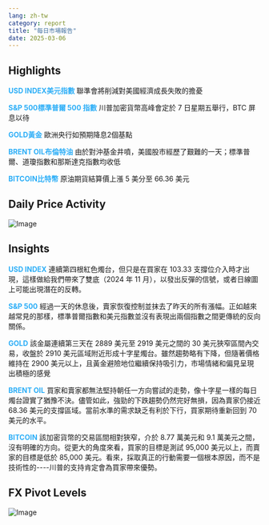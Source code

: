```yaml
---
lang: zh-tw
category: report
title: "每日市場報告"
date: 2025-03-06
---
```



<h2>Highlights</h2>
<strong style="color: #2caef7;">USD INDEX美元指數</strong> 聯準會將削減對美國經濟成長失敗的擔憂

<strong style="color: #2caef7;">S&P 500標準普爾 500 指數</strong> 川普加密貨幣高峰會定於 7 日星期五舉行，BTC 屏息以待

<strong style="color: #2caef7;">GOLD黃金</strong> 歐洲央行如預期降息2個基點

<strong style="color: #2caef7;">BRENT OIL布倫特油</strong> 由於對沖基金井噴，美國股市經歷了艱難的一天；標準普爾、道瓊指數和那斯達克指數均收低

<strong style="color: #2caef7;">BITCOIN比特幣</strong> 原油期貨結算價上漲 5 美分至 66.36 美元



<h2>Daily Price Activity</h2>
<img src="https://markleighedu.github.io/img/Mar-2025/06-Mar-2025/price.jpg" alt="Image"/>

<h2>Insights</h2>
<strong style="color: #2caef7;">USD INDEX</strong> 連續第四根紅色燭台，但只是在買家在 103.33 支撐位介入時才出現，這樣做給我們帶來了雙底（2024 年 11 月），以發出反彈的信號，或者日線圖上可能出現潛在的反轉。

<strong style="color: #2caef7;">S&P 500</strong> 經過一天的休息後，賣家恢復控制並抹去了昨天的所有漲幅。正如越來越常見的那樣，標準普爾指數和美元指數並沒有表現出兩個指數之間更傳統的反向關係。

<strong style="color: #2caef7;">GOLD</strong> 該金屬連續第三天在 2889 美元至 2919 美元之間的 30 美元狹窄區間內交易，收盤於 2910 美元區域附近形成十字星燭台。雖然趨勢略有下降，但隨著價格維持在 2900 美元以上，且黃金避險地位繼續保持吸引力，市場情緒和偏見呈現出積極的感覺

<strong style="color: #2caef7;">BRENT OIL</strong> 買家和賣家都無法堅持朝任一方向嘗試的走勢，像十字星一樣的每日燭台證實了猶豫不決。儘管如此，強勁的下跌趨勢仍然完好無損，因為賣家仍接近 68.36 美元的支撐區域。當前水準的需求缺乏有利於下行，買家期待重新回到 70 美元的水平。

<strong style="color: #2caef7;">BITCOIN</strong> 該加密貨幣的交易區間相對狹窄，介於 8.77 萬美元和 9.1 萬美元之間，沒有明確的方向。從更大的角度來看，買家的目標是測試 95,000 美元以上，而賣家的目標是低於 85,000 美元。看來，採取真正的行動需要一個根本原因，而不是技術性的----川普的支持肯定會為買家帶來優勢。 



<h2>FX Pivot Levels</h2>
<img src="https://markleighedu.github.io/img/Mar-2025/06-Mar-2025/pivot.jpg" alt="Image"/>